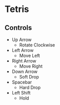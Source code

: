 # Tetris

## Controls
* Up Arrow
	* Rotate Clockwise
* Left Arrow
	* Move Left
* Right Arrow
	* Move Right
* Down Arrow
	* Soft Drop
* Spacebar
	* Hard Drop
* Left Shift
	* Hold